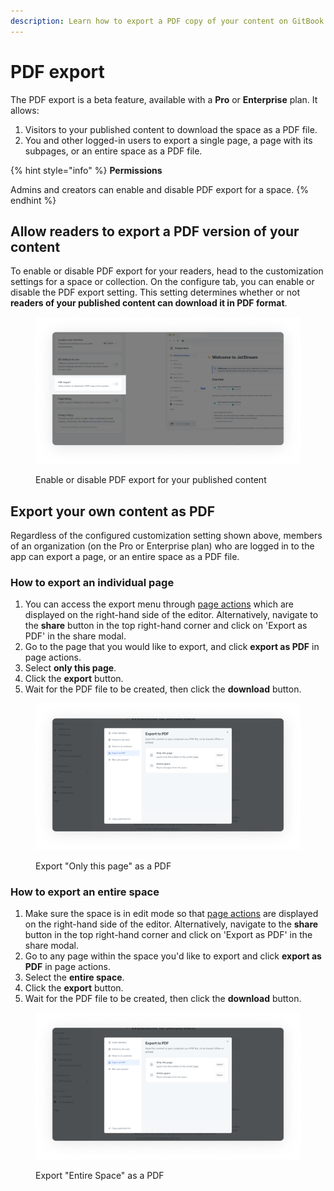 ```yaml
---
description: Learn how to export a PDF copy of your content on GitBook.
---
```


# PDF export

The PDF export is a beta feature, available with a **Pro** or **Enterprise** plan. It allows:

1. Visitors to your published content to download the space as a PDF file.
2. You and other logged-in users to export a single page, a page with its subpages, or an entire space as a PDF file.

{% hint style="info" %}
**Permissions**

Admins and creators can enable and disable PDF export for a space.
{% endhint %}

## Allow readers to export a PDF version of your content

To enable or disable PDF export for your readers, head to the customization settings for a space or collection. On the configure tab, you can enable or disable the PDF export setting. This setting determines whether or not **readers of your published content can download it in PDF format**.

<figure><img src="../../.gitbook/assets/pdf-export-public-content.png" alt="A screenshot showing space customization settings, with the PDF export setting highlighted."><figcaption><p>Enable or disable PDF export for your published content</p></figcaption></figure>

## Export your own content as PDF

Regardless of the configured customization setting shown above, members of an organization (on the Pro or Enterprise plan) who are logged in to the app can export a page, or an entire space as a PDF file.

### How to export an individual page

1. You can access the export menu through [page actions](https://docs.gitbook.com/getting-started/overview#page-actions) which are displayed on the right-hand side of the editor. Alternatively, navigate to the **share** button in the top right-hand corner and click on 'Export as PDF' in the share modal.
2. Go to the page that you would like to export, and click **export as PDF** in page actions.
3. Select **only this page**.
4. Click the **export** button.
5. Wait for the PDF file to be created, then click the **download** button.

<figure><img src="../../.gitbook/assets/pdf-export.png" alt="A screenshot showing the modal that becomes visible after clicking on &#x22;Export as PDF&#x22;. The option to export &#x22;Only this page&#x22; is selected."><figcaption><p>Export "Only this page" as a PDF</p></figcaption></figure>

### How to export an entire space

1. Make sure the space is in edit mode so that [page actions](https://docs.gitbook.com/getting-started/overview#page-actions) are displayed on the right-hand side of the editor. Alternatively, navigate to the **share** button in the top right-hand corner and click on 'Export as PDF' in the share modal.
2. Go to any page within the space you'd like to export and click **export as PDF** in page actions.
3. Select the **entire space**.
4. Click the **export** button.
5. Wait for the PDF file to be created, then click the **download** button.

<figure><img src="../../.gitbook/assets/pdf-export.png" alt="A screenshot showing the modal that becomes visible after clicking on &#x22;Export as PDF&#x22;. The option to export &#x22;Entire Space&#x22; is selected."><figcaption><p>Export "Entire Space" as a PDF</p></figcaption></figure>
